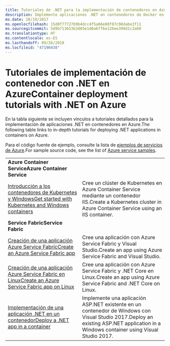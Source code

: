 ```yaml
---
title: Tutoriales de .NET para la implementación de contenedores en Azure
description: Implemente aplicaciones .NET en contenedores de Docker en Azure y escálelos con DC/OS, Mesos o Kubernetes.
ms.date: 10/19/2017
ms.openlocfilehash: 15d8f77727b9b4dcc4f5a66e80f07c98dabe3f11
ms.sourcegitcommit: 5d9b713653b3d03e1d0a67f6e126ee399d1c2a60
ms.translationtype: HT
ms.contentlocale: es-ES
ms.lasthandoff: 09/26/2018
ms.locfileid: "47190438"
---
```

# <a name="container-deployment-tutorials-with-net-on-azure"></a><span data-ttu-id="ff391-103">Tutoriales de implementación de contenedor con .NET en Azure</span><span class="sxs-lookup"><span data-stu-id="ff391-103">Container deployment tutorials with .NET on Azure</span></span>

<span data-ttu-id="ff391-104">En la tabla siguiente se incluyen vínculos a tutoriales detallados para la implementación de aplicaciones .NET en contenedores en Azure.</span><span class="sxs-lookup"><span data-stu-id="ff391-104">The following table links to in-depth tutorials for deploying .NET applications in containers on Azure.</span></span>

<span data-ttu-id="ff391-105">Para el código fuente de ejemplo, consulte la lista de [ejemplos de servicios de Azure](https://azure.microsoft.com/resources/samples/?platform=dotnet).</span><span class="sxs-lookup"><span data-stu-id="ff391-105">For sample source code, see the list of [Azure service samples](https://azure.microsoft.com/resources/samples/?platform=dotnet).</span></span>

| | |
|---|---|
| <span data-ttu-id="ff391-106">**Azure Container Service**</span><span class="sxs-lookup"><span data-stu-id="ff391-106">**Azure Container Service**</span></span> ||
| <span data-ttu-id="ff391-107">[Introducción a los contenedores de Kubernetes y Windows][1]</span><span class="sxs-lookup"><span data-stu-id="ff391-107">[Get started with Kubernetes and Windows containers][1]</span></span> | <span data-ttu-id="ff391-108">Cree un clúster de Kubernetes en Azure Container Service mediante un contenedor IIS.</span><span class="sxs-lookup"><span data-stu-id="ff391-108">Create a Kubernetes cluster in Azure Container Service using an IIS container.</span></span>
|<span data-ttu-id="ff391-109">**Service Fabric**</span><span class="sxs-lookup"><span data-stu-id="ff391-109">**Service Fabric**</span></span>| |
| <span data-ttu-id="ff391-110">[Creación de una aplicación Azure Service Fabric][2]</span><span class="sxs-lookup"><span data-stu-id="ff391-110">[Create an Azure Service Fabric app][2]</span></span> | <span data-ttu-id="ff391-111">Cree una aplicación con Azure Service Fabric y Visual Studio.</span><span class="sxs-lookup"><span data-stu-id="ff391-111">Create an app using Azure Service Fabric and Visual Studio.</span></span> | 
| <span data-ttu-id="ff391-112">[Creación de una aplicación Azure Service Fabric en Linux][3]</span><span class="sxs-lookup"><span data-stu-id="ff391-112">[Create an Azure Service Fabric app on Linux][3]</span></span> | <span data-ttu-id="ff391-113">Cree una aplicación con Azure Service Fabric y .NET Core en Linux.</span><span class="sxs-lookup"><span data-stu-id="ff391-113">Create an  app using Azure Service Fabric and .NET Core on Linux.</span></span> | 
| <span data-ttu-id="ff391-114">[Implementación de una aplicación .NET en un contenedor][4]</span><span class="sxs-lookup"><span data-stu-id="ff391-114">[Deploy a .NET app in a container][4]</span></span> | <span data-ttu-id="ff391-115">Implemente una aplicación ASP.NET existente en un contenedor de Windows con Visual Studio 2017.</span><span class="sxs-lookup"><span data-stu-id="ff391-115">Deploy an existing ASP.NET application in a Windows container using Visual Studio 2017.</span></span>  |

[1]: /azure/container-service/container-service-kubernetes-windows-walkthrough
[2]: /azure/service-fabric/service-fabric-create-your-first-application-in-visual-studio
[3]: /azure/service-fabric/service-fabric-get-started-containers
[4]: /azure/service-fabric/service-fabric-host-app-in-a-container
